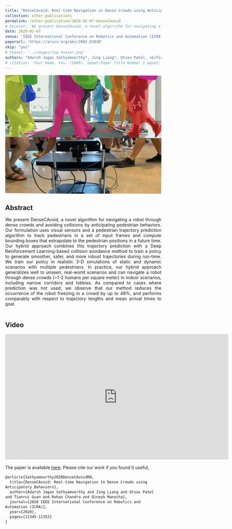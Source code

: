 ```yaml
---
title: "DenseCAvoid: Real-time Navigation in Dense Crowds using Anticipatory Behaviors"
collection: other-publications
permalink: /other-publication/2020-02-07-denseCAvoid
# excerpt: 'We present DenseCAvoid, a novel algorithm for navigating a robot through dense crowds and avoiding collisions by anticipating pedestrian behaviors. Our formulation uses visual sensors and a pedestrian trajectory prediction algorithm to track pedestrians in a set of input frames and compute bounding boxes that extrapolate to the pedestrian positions in a future time. Our hybrid approach combines this trajectory prediction with a Deep Reinforcement Learning-based collision avoidance method to train a policy to generate smoother, safer, and more robust trajectories during run-time.'
date: 2020-02-07
venue: 'IEEE International Conference on Robotics and Automation (ICRA 2020)'
paperurl: 'https://arxiv.org/abs/2002.03038'
skip: "yes"
# teaser: '../images/tnp_teaser.png'
authors: "Adarsh Jagan Sathyamoorthy*, Jing Liang*, Utsav Patel, <b>Tianrui Guan</b>, Rohan Chandra, and Dinesh Manocha"
# citation: 'Your Name, You. (2009). &quot;Paper Title Number 1.&quot; <i>Journal 1</i>. 1(1).'
---
```

<p style="text-align:center;">
<img src="../images/densecavoid_teaser.jpg" width="512" height="384">
</p>

## Abstract

<div style="text-align: justify"> We present DenseCAvoid, a novel algorithm for navigating a robot through dense crowds and avoiding collisions by anticipating pedestrian behaviors. Our formulation uses visual sensors and a pedestrian trajectory prediction algorithm to track pedestrians in a set of input frames and compute bounding boxes that extrapolate to the pedestrian positions in a future time. Our hybrid approach combines this trajectory prediction with a Deep Reinforcement Learning-based collision avoidance method to train a policy to generate smoother, safer, and more robust trajectories during run-time. We train our policy in realistic 3-D simulations of static and dynamic scenarios with multiple pedestrians. In practice, our hybrid approach generalizes well to unseen, real-world scenarios and can navigate a robot through dense crowds (~1-2 humans per square meter) in indoor scenarios, including narrow corridors and lobbies. As compared to cases where prediction was not used, we observe that our method reduces the occurrence of the robot freezing in a crowd by up to 48%, and performs comparably with respect to trajectory lengths and mean arrival times to goal.</div>

<br>

## Video
<iframe width="720" height="405" src="https://www.youtube.com/embed/AsUbng-E8gg" frameborder="0" allow="accelerometer; autoplay; encrypted-media; gyroscope; picture-in-picture" allowfullscreen></iframe>

<br>

The paper is available [here](https://arxiv.org/abs/2002.03038). Please cite our work if you found it useful,

```
@article{Sathyamoorthy2020DenseCAvoidRN,
  title={DenseCAvoid: Real-time Navigation in Dense Crowds using Anticipatory Behaviors},
  author={Adarsh Jagan Sathyamoorthy and Jing Liang and Utsav Patel and Tianrui Guan and Rohan Chandra and Dinesh Manocha},
  journal={2020 IEEE International Conference on Robotics and Automation (ICRA)},
  year={2020},
  pages={11345-11352}
}
```
